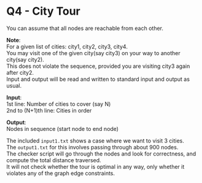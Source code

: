 # Q4 - City Tour

You can assume that all nodes are reachable from each other.

**Note**:  
For a given list of cities: city1, city2, city3, city4.  
You may visit one of the given city(say city3) on your way to another city(say city2).  
This does not violate the sequence, provided you are visiting city3 again after city2.  
Input and output will be read and written to standard input and output as usual.

**Input**:  
1st line: Number of cities to cover (say N)  
2nd to (N+1)th line: Cities in order

**Output**:  
Nodes in sequence (start node to end node)

The included `input1.txt` shows a case where we want to visit 3 cities.  
The `output1.txt` for this involves passing through about 900 nodes.  
The checker script will go through the nodes and look for correctness, and compute the total distance traversed.  
It will not check whether the tour is optimal in any way, only whether it violates any of the graph edge constraints.
